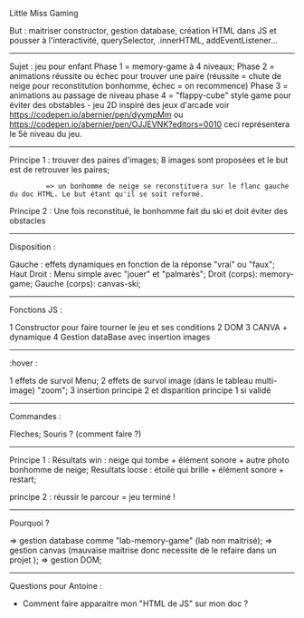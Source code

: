 Little Miss Gaming 

But : maitriser constructor, gestion database, création HTML dans JS et pousser à l'interactivité, querySelector, .innerHTML, addEventListener...

--------

Sujet : jeu pour enfant
Phase 1 = memory-game à 4 niveaux;
Phase 2 = animations réussite ou échec pour trouver une paire (réussite = chute de neige pour reconstitution bonhomme, échec = on recommence)
Phase 3 = animations au passage de niveau
phase 4 = "flappy-cube" style game pour éviter des obstables - jeu 2D inspiré des jeux d'arcade voir https://codepen.io/abernier/pen/dyympMm ou https://codepen.io/abernier/pen/OJJEVNK?editors=0010 ceci représentera le 5è niveau du jeu.

--------

Principe 1 : trouver des paires d'images;
             8 images sont proposées et le but est de retrouver les paires;

             => un bonhomme de neige se reconstituera sur le flanc gauche du doc HTML. Le but étant qu'il se soit reformé.

Principe 2 : Une fois reconstitué, le bonhomme fait du ski et doit éviter des obstacles
     
--------
           
Disposition :

Gauche : effets dynamiques en fonction de la réponse "vrai" ou "faux";
Haut Droit : Menu simple avec "jouer" et "palmarès";
Droit (corps): memory-game;
Gauche (corps): canvas-ski;

--------

Fonctions JS :

1 Constructor pour faire tourner le jeu et ses conditions
2 DOM
3 CANVA + dynamique
4 Gestion dataBase avec insertion images


--------

:hover :

1 effets de survol Menu;
2 effets de survol image (dans le tableau multi-image) "zoom";
3 insertion principe 2 et disparition principe 1 si validé

--------

Commandes :

Fleches;
Souris ? (comment faire ?)

--------

Principe 1 :
Résultats win : neige qui tombe + élément sonore + autre photo bonhomme de neige;
Resultats loose : étoile qui brille + élément sonore + restart;

principe 2 : réussir le parcour = jeu terminé !


--------

Pourquoi ?

=> gestion database comme "lab-memory-game" (lab non maitrisé);
=> gestion canvas (mauvaise maitrise donc necessite de le refaire dans un projet );
=> gestion DOM;


--------

Questions pour Antoine :

- Comment faire apparaitre mon "HTML de JS" sur mon doc ?






